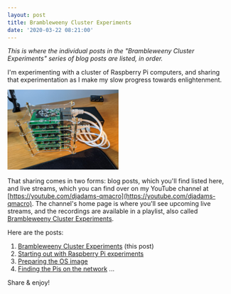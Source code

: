 ```yaml
---
layout: post
title: Brambleweeny Cluster Experiments
date: '2020-03-22 08:21:00'
---
```


_This is where the individual posts in the "Brambleweeny Cluster Experiments" series of blog posts are listed, in order._

I'm experimenting with a cluster of Raspberry Pi computers, and sharing that experimentation as I make my slow progress towards enlightenment.

<img src="/content/images/2020/03/picluster.png" alt="The cluster" width="250" height="180" />

That sharing comes in two forms: blog posts, which you'll find listed here, and live streams, which you can find over on my YouTube channel at [https://youtube.com/djadams-qmacro](https://youtube.com/djadams-qmacro). The channel's home page is where you'll see upcoming live streams, and the recordings are available in a playlist, also called [Brambleweeny Cluster Experiments](https://www.youtube.com/playlist?list=PLfctWmgNyOIf9rXaZp9RSM2YVxAPGGthe).

Here are the posts:

1. [Brambleweeny Cluster Experiments](/2020/03/22/brambleweeny-cluster-experiments) (this post)
1. [Starting out with Raspberry Pi experiments](/2020/03/22/starting-out-with-raspberry-pi-experiments)
1. [Preparing the OS image](/2020/03/22/preparing-the-os-image)
1. [Finding the Pis on the network](/2020/03/22/finding-the-pis-on-the-network)
...

Share & enjoy!

